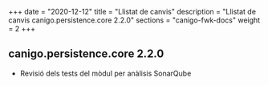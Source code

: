 +++
date        = "2020-12-12"
title       = "Llistat de canvis"
description = "Llistat de canvis canigo.persistence.core 2.2.0"
sections    = "canigo-fwk-docs"
weight		= 2
+++

## canigo.persistence.core 2.2.0

- Revisió dels tests del mòdul per anàlisis SonarQube